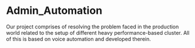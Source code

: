 # Admin_Automation
Our project comprises of resolving the problem faced in the production world related to the setup of different heavy performance-based cluster.
All of this is based on voice automation and developed therein.
